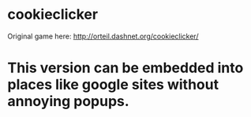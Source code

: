 # cookieclicker


Original game here: http://orteil.dashnet.org/cookieclicker/

# This version can be embedded into places like google sites without annoying popups.
